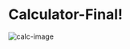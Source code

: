 # Calculator-Final!
![calc-image](https://user-images.githubusercontent.com/46113231/148163857-2b3bb055-d189-4acf-9310-be151691a287.png)

